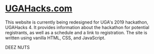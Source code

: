 # [UGAHacks.com](http://ugahacks.com/)

This website is currently being redesigned for UGA's 2019 hackathon, UGAHacks 4. It provides information about the hackathon for potential registrants, as well as a schedule and a link to registration. The site is written using vanilla HTML, CSS, and JavaScript.

DEEZ NUTS
